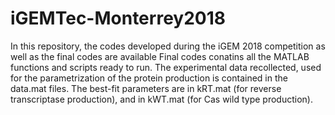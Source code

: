 # iGEMTec-Monterrey2018
In this repository, the codes developed during the iGEM 2018 competition as well as the final codes are available
Final codes conatins all the MATLAB functions and scripts ready to run. The experimental data recollected, used for the parametrization of the protein production is contained in the data.mat files. The best-fit parameters are in kRT.mat (for reverse transcriptase production), and in kWT.mat (for Cas wild type production).
